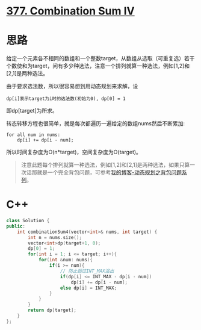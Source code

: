 # [377. Combination Sum IV](https://leetcode.com/problems/combination-sum-iv/)

# 思路

给定一个元素各不相同的数组和一个整数target，从数组从选取（可重复选）若干个数使和为target，问有多少种选法，注意一个排列就算一种选法，例如[1,2]和[2,1]是两种选法。

由于要求选法数，所以很容易想到用动态规划来求解，设
```
dp[i]表示target为i时的选法数(初始为0), dp[0] = 1
```
即dp[target]为所求。

转态转移方程也很简单，就是每次都遍历一遍给定的数组nums然后不断累加:
```
for all num in nums:
    dp[i] += dp[i - num];
```

所以时间复杂度为O(n*target)，空间复杂度为O(target)。

> 注意此题每个排列就算一种选法，例如[1,2]和[2,1]是两种选法，如果只算一次话那就是一个完全背包问题，可参考[我的博客-动态规划之背包问题系列](https://tangshusen.me/2019/11/24/knapsack-problem/)。

# C++
``` C++
class Solution {
public:
    int combinationSum4(vector<int>& nums, int target) {
        int n = nums.size();
        vector<int>dp(target+1, 0);
        dp[0] = 1;
        for(int i = 1; i <= target; i++){
            for(int &num: nums){
                if(i >= num){
                    // 防止超过INT_MAX溢出
                    if(dp[i] <= INT_MAX - dp[i - num])
                        dp[i] += dp[i - num];
                    else dp[i] = INT_MAX;
                }                                        
            }
        }
        return dp[target];
    }
};
```
